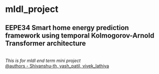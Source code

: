 # mldl_project
## EEPE34 Smart home energy prediction framework using temporal Kolmogorov-Arnold Transformer architecture
<br><i>This is for mldl end term mini project</i><br>
<u>@authors - Shivanshu-th, yash_patil, vivek_lathiya</u>
